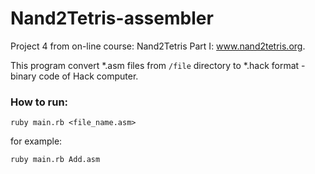 # Nand2Tetris-assembler
Project 4 from on-line course: Nand2Tetris Part I: www.nand2tetris.org.

This program convert *.asm files from `/file` directory to *.hack format - binary code of Hack computer.

### How to run:

`ruby main.rb <file_name.asm>`

for example:

`ruby main.rb Add.asm`

